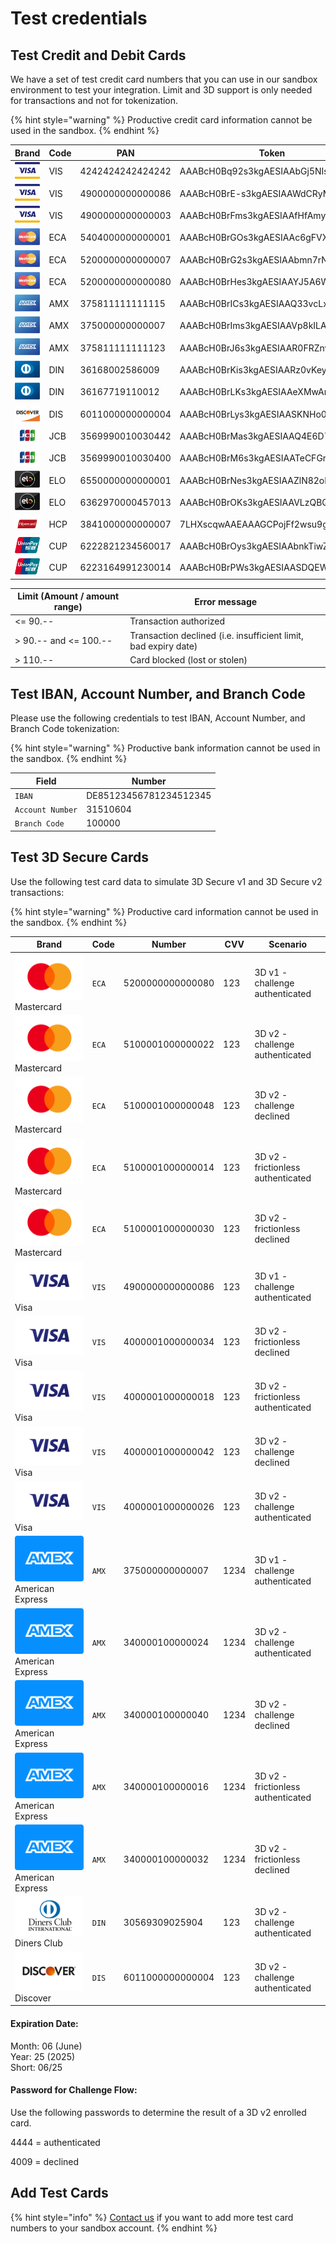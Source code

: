# Test credentials

## Test Credit and Debit Cards

We have a set of test credit card numbers that you can use in our sandbox environment to test your integration. Limit and 3D support is only needed for transactions and not for tokenization.

{% hint style="warning" %}
Productive credit card information cannot be used in the sandbox.
{% endhint %}

| **Brand**                                                                      | **Code** | **PAN**          | **Token**                        | **Expiry** | **CVV** | **Limit** | **3D** |
| ------------------------------------------------------------------------------ | -------- | ---------------- | -------------------------------- | ---------- | ------- | --------- | ------ |
| <img src="../.gitbook/assets/logo_visa.png" alt="" data-size="line">           | VIS      | 4242424242424242 | AAABcH0Bq92s3kgAESIAAbGj5NIsAHWC | 06/2025    | 123     | yes       | No     |
| <img src="../.gitbook/assets/logo_visa (1).png" alt="" data-size="line">       | VIS      | 4900000000000086 | AAABcH0BrE-s3kgAESIAAWdCRyMPAGvp | 06/2025    | 123     | No        | Yes    |
| <img src="../.gitbook/assets/logo_visa (2).png" alt="" data-size="line">       | VIS      | 4900000000000003 | AAABcH0BrFms3kgAESIAAfHfAmyjACIJ | 06/2025    | 123     | No        | Yes    |
| <img src="../.gitbook/assets/logo_mastercard.png" alt="" data-size="line">     | ECA      | 5404000000000001 | AAABcH0BrGOs3kgAESIAAc6gFVXTAGTv | 06/2025    | 123     | Yes       | Yes    |
| <img src="../.gitbook/assets/logo_mastercard (1).png" alt="" data-size="line"> | ECA      | 5200000000000007 | AAABcH0BrG2s3kgAESIAAbmn7rNZAC1l | 06/2025    | 123     | No        | No     |
| <img src="../.gitbook/assets/logo_mastercard (2).png" alt="" data-size="line"> | ECA      | 5200000000000080 | AAABcH0BrHes3kgAESIAAYJ5A6WzAFsz | 06/2025    | 123     | No        | Yes    |
| <img src="../.gitbook/assets/logo_amex.png" alt="" data-size="line">           | AMX      | 375811111111115  | AAABcH0BrICs3kgAESIAAQ33vcLxADJm | 06/2025    | 1234    | Yes       | No     |
| <img src="../.gitbook/assets/logo_amex (1).png" alt="" data-size="line">       | AMX      | 375000000000007  | AAABcH0BrIms3kgAESIAAVp8kILAAAka | 06/2025    | 1234    | No        | Yes    |
| <img src="../.gitbook/assets/logo_amex (2).png" alt="" data-size="line">       | AMX      | 375811111111123  | AAABcH0BrJ6s3kgAESIAAR0FRZnvADsW | 06/2025    | 1234    | No        | No     |
| <img src="../.gitbook/assets/logo_diners.png" alt="" data-size="line">         | DIN      | 36168002586009   | AAABcH0BrKis3kgAESIAARz0vKeyAJP1 | 06/2025    | 123     | Yes       | -      |
| <img src="../.gitbook/assets/logo_diners (1).png" alt="" data-size="line">     | DIN      | 36167719110012   | AAABcH0BrLKs3kgAESIAAeXMwAnVALLl | 06/2025    | 123     | No        | -      |
| <img src="../.gitbook/assets/logo_discover.png" alt="" data-size="line">       | DIS      | 6011000000000004 | AAABcH0BrLys3kgAESIAASKNHo0kAGkv | 06/2025    | 123     | -         | -      |
| <img src="../.gitbook/assets/logo_jcb.png" alt="" data-size="line">            | JCB      | 3569990010030442 | AAABcH0BrMas3kgAESIAAQ4E6D72AL1p | 06/2025    | 123     | Yes       | -      |
| <img src="../.gitbook/assets/logo_jcb (1).png" alt="" data-size="line">        | JCB      | 3569990010030400 | AAABcH0BrM6s3kgAESIAATeCFGr8AHNk | 06/2025    | 123     | No        | No     |
| <img src="../.gitbook/assets/logo_elo.png" alt="" data-size="line">            | ELO      | 6550000000000001 | AAABcH0BrNes3kgAESIAAZlN82oMAH2p | 06/2025    | 123     | -         | -      |
| <img src="../.gitbook/assets/logo_elo (1).png" alt="" data-size="line">        | ELO      | 6362970000457013 | AAABcH0BrOKs3kgAESIAAVLzQBQNADfQ | 06/2025    | 123     | -         | -      |
| <img src="../.gitbook/assets/image (18).png" alt="" data-size="line">          | HCP      | 3841000000000007 | 7LHXscqwAAEAAAGCPojFf2wsu9gTAChQ | 06/2025    | 123     | No        | No     |
| <img src="../.gitbook/assets/logo_cup.png" alt="" data-size="line">            | CUP      | 6222821234560017 | AAABcH0BrOys3kgAESIAAbnkTiwZAKFg | 06/2025    | -       | No        | Yes    |
| <img src="../.gitbook/assets/logo_cup (1).png" alt="" data-size="line">        | CUP      | 6223164991230014 | AAABcH0BrPWs3kgAESIAASDQEWOHACL7 | 06/2025    | -       | No        | No     |

| **Limit (Amount / amount range)** | **Error message**                                               |
| --------------------------------- | --------------------------------------------------------------- |
| <= 90.--                          | Transaction authorized                                          |
| > 90.-- and <= 100.--             | Transaction declined (i.e. insufficient limit, bad expiry date) |
| > 110.--                          | Card blocked (lost or stolen)                                   |

## Test IBAN, Account Number, and Branch Code&#x20;

Please use the following credentials to test IBAN, Account Number, and Branch Code tokenization:

{% hint style="warning" %}
Productive bank information cannot be used in the sandbox.
{% endhint %}

| Field            | Number                 |
| ---------------- | ---------------------- |
| `IBAN`           | DE85123456781234512345 |
| `Account Number` | 31510604               |
| `Branch Code`    | 100000                 |

## Test 3D Secure Cards

Use the following test card data to simulate 3D Secure v1 and 3D Secure v2 transactions:

{% hint style="warning" %}
Productive card information cannot be used in the sandbox.
{% endhint %}

| Brand                                                                                     | Code  | Number           | CVV  | Scenario                           |
| ----------------------------------------------------------------------------------------- | ----- | ---------------- | ---- | ---------------------------------- |
| <img src="../.gitbook/assets/mastercard.svg" alt="" data-size="line">Mastercard           | `ECA` | 5200000000000080 | 123  | 3D v1 - challenge authenticated    |
| <img src="../.gitbook/assets/mastercard.svg" alt="" data-size="line">Mastercard           | `ECA` | 5100001000000022 | 123  | 3D v2 - challenge authenticated    |
| <img src="../.gitbook/assets/mastercard.svg" alt="" data-size="line">Mastercard           | `ECA` | 5100001000000048 | 123  | 3D v2 - challenge declined         |
| <img src="../.gitbook/assets/mastercard.svg" alt="" data-size="line">Mastercard           | `ECA` | 5100001000000014 | 123  | 3D v2 - frictionless authenticated |
| <img src="../.gitbook/assets/mastercard.svg" alt="" data-size="line">Mastercard           | `ECA` | 5100001000000030 | 123  | 3D v2 - frictionless declined      |
| <img src="../.gitbook/assets/visa.svg" alt="" data-size="line">Visa                       | `VIS` | 4900000000000086 | 123  | 3D v1 - challenge authenticated    |
| <img src="../.gitbook/assets/visa.svg" alt="" data-size="line">Visa                       | `VIS` | 4000001000000034 | 123  | 3D v2 - frictionless declined      |
| <img src="../.gitbook/assets/visa.svg" alt="" data-size="line">Visa                       | `VIS` | 4000001000000018 | 123  | 3D v2 - frictionless authenticated |
| <img src="../.gitbook/assets/visa.svg" alt="" data-size="line">Visa                       | `VIS` | 4000001000000042 | 123  | 3D v2 - challenge declined         |
| <img src="../.gitbook/assets/visa.svg" alt="" data-size="line">Visa                       | `VIS` | 4000001000000026 | 123  | 3D v2 - challenge authenticated    |
| <img src="../.gitbook/assets/card_amex-old.svg" alt="" data-size="line"> American Express | `AMX` | 375000000000007  | 1234 | 3D v1 - challenge authenticated    |
| <img src="../.gitbook/assets/card_amex-old.svg" alt="" data-size="line"> American Express | `AMX` | 340000100000024  | 1234 | 3D v2 - challenge authenticated    |
| <img src="../.gitbook/assets/card_amex-old.svg" alt="" data-size="line"> American Express | `AMX` | 340000100000040  | 1234 | 3D v2 - challenge declined         |
| <img src="../.gitbook/assets/card_amex-old.svg" alt="" data-size="line"> American Express | `AMX` | 340000100000016  | 1234 | 3D v2 - frictionless authenticated |
| <img src="../.gitbook/assets/card_amex-old.svg" alt="" data-size="line"> American Express | `AMX` | 340000100000032  | 1234 | 3D v2 - frictionless declined      |
| <img src="../.gitbook/assets/diners.svg" alt="" data-size="line">Diners Club              | `DIN` | 30569309025904   | 123  | 3D v2 - challenge authenticated    |
| <img src="../.gitbook/assets/discover.svg" alt="" data-size="line">Discover               | `DIS` | 6011000000000004 | 123  | 3D v2 - challenge authenticated    |

#### Expiration Date: <a href="#expiration-date" id="expiration-date"></a>

Month: 06 (June)\
Year: 25 (2025)\
Short: 06/25

#### Password for Challenge Flow: <a href="#password-for-challenge-flow" id="password-for-challenge-flow"></a>

Use the following passwords to determine the result of a 3D v2 enrolled card.

4444 = authenticated

4009 = declined

## Add Test Cards

{% hint style="info" %}
[Contact us](mailto:support@pci-proxy.com) if you want to add more test card numbers to your sandbox account.
{% endhint %}

